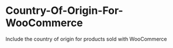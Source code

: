 # Country-Of-Origin-For-WooCommerce
Include the country of origin for products sold with WooCommerce
